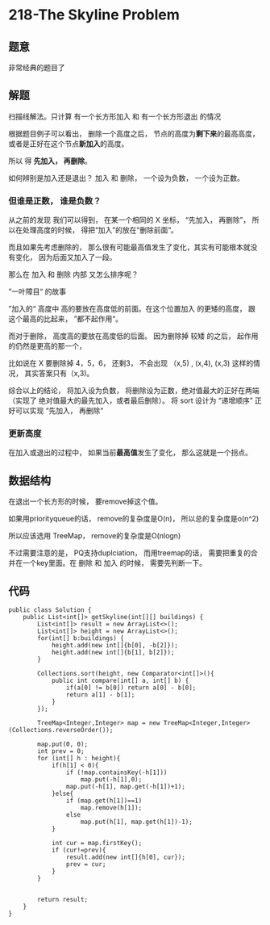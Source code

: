 # 218-The Skyline Problem
## 题意
非常经典的题目了

## 解题
扫描线解法。只计算 有一个长方形加入 和 有一个长方形退出 的情况

根据题目例子可以看出， 删除一个高度之后， 节点的高度为**剩下来**的最高高度， 或者是正好在这个节点**新加入**的高度。

所以 得 **先加入， 再删除**。

如何辨别是加入还是退出？
加入 和 删除， 一个设为负数， 一个设为正数。

### 但谁是正数， 谁是负数？
从之前的发现 我们可以得到， 在某一个相同的 X 坐标， “先加入， 再删除”， 所以在处理高度的时候， 得把“加入”的放在“删除前面“。

而且如果先考虑删除的， 那么很有可能最高值发生了变化，其实有可能根本就没有变化， 因为后面又加入了一段。

那么在 加入 和 删除 内部 又怎么排序呢？
 
”一叶障目“ 的故事


”加入的“ 高度中 高的要放在高度低的前面。在这个位置加入 的更矮的高度， 跟这个最高的比起来， ”都不起作用“。

而对于删除， 高度高的要放在高度低的后面。 因为删除掉 较矮 的之后， 起作用的仍然是更高的那一个， 

比如说在 X 要删除掉 4，5，6， 还剩3， 不会出现 （x,5) , (x,4), (x,3) 这样的情况， 其实答案只有（x,3)。

综合以上的结论， 将加入设为负数， 将删除设为正数，绝对值最大的正好在两端 （实现了 绝对值最大的最先加入，或者最后删除）。 将 sort 设计为 “递增顺序” 正好可以实现 “先加入， 再删除“ 

### 更新高度
在加入或退出的过程中， 如果当前**最高值**发生了变化， 那么这就是一个拐点。

## 数据结构
在退出一个长方形的时候， 要remove掉这个值。

如果用priorityqueue的话， remove的复杂度是O(n)， 所以总的复杂度是o(n^2)

所以应该选用 TreeMap， remove的复杂度是O(nlogn)

不过需要注意的是， PQ支持duplciation， 而用treemap的话， 需要把重复的合并在一个key里面。在 删除 和 加入 的时候， 需要先判断一下。

## 代码
```
public class Solution {
    public List<int[]> getSkyline(int[][] buildings) {
        List<int[]> result = new ArrayList<>();
        List<int[]> height = new ArrayList<>();
        for(int[] b:buildings) {
            height.add(new int[]{b[0], -b[2]});
            height.add(new int[]{b[1], b[2]});
        }
        
        Collections.sort(height, new Comparator<int[]>(){
            public int compare(int[] a, int[] b) {
                if(a[0] != b[0]) return a[0] - b[0];
                return a[1] - b[1];
            }
        });
        
        TreeMap<Integer,Integer> map = new TreeMap<Integer,Integer>(Collections.reverseOrder());
        
        map.put(0, 0);
        int prev = 0;
        for (int[] h : height){
            if(h[1] < 0){
                if (!map.containsKey(-h[1]))
                    map.put(-h[1],0);
                map.put(-h[1], map.get(-h[1])+1);
            }else{
                if (map.get(h[1])==1)
                    map.remove(h[1]);
                else
                    map.put(h[1], map.get(h[1])-1);
            }
            
            int cur = map.firstKey();
            if (cur!=prev){
                result.add(new int[]{h[0], cur});
                prev = cur;
            }
        }
        

        return result;
    }
}
```


